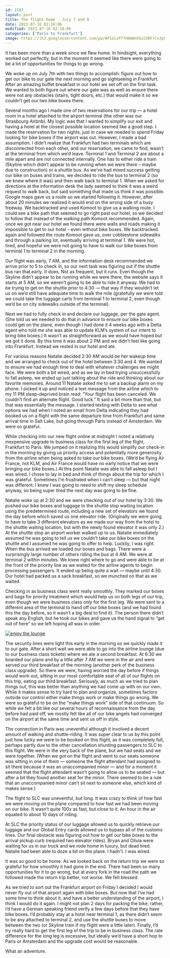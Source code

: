 ```yaml
---
id: 2187
layout: post
title: The flight home - July 7 and 8
date: 2023-07-16 02:18:06
modified: 2023-07-16 02:18:06
categories: ['Paris to Frankfurt']
image: https://lh3.googleusercontent.com/pw/AP1GczP77H8AWnVGiCGRFrlxJp5oi8txwCL-lHKsCmI1glj1eqvPQV1OrmfG3FGEcwDMgZ9BjMssXbPOJq_4uEM2StDxE5AGOQRWbrb8ZfwjRMO8x2rh1A-F=s0
---
```






It has been more than a week since we flew home. In hindsight, everything worked out perfectly, but in the moment it seemed like there were going to be a lot of opportunities for things to go wrong.  




We woke up on July 7th with two things to accomplish: figure out how to get our bike to our gate the next morning and go sightseeing in Frankfurt. After an amazing buffet breakfast in our hotel we set off on the first task. We wanted to both figure out where our gate was as well as ensure there were not any obstacles (stairs, tight doors, etc.) that would make it so we couldn’t get our two bike boxes there.




Several months ago I made one of two reservations for our trip — a hotel room in a hotel attached to the airport terminal (the other was our Strasbourg Airbnb). My logic was that I wanted to simplify our exit and having a hotel at the closest possible location seemed like a good step. I made the reservation for two nights, just in case we needed to spend Friday looking for bike boxes if the airport was out. However, I made a bad assumption. I didn’t realize that Frankfurt had two terminals which are disconnected from each other, and our reservation, we came to find, wasn’t at the terminal from which we’d leave. Terminal 1 and Terminal 2 are about a mile apart and are not connected internally. One has to either ride a train (Skyline which didn’t appear to be running when we were there – maybe due to construction) or a shuttle bus. As we’ve had mixed success getting our bike on buses and trains, we decided to ride the bus to terminal 2 (so we knew where it was) and then walk back to terminal 1. When we asked for directions at the information desk the lady seemed to think it was a weird request to walk back, but said something that made us think it was possible. Google maps gave us a route so we started following it. However, after about 20 minutes we realized it would end on the wrong side of a busy freeway. We backtracked and used Komoot to give us a walking route. I could see a bike path that seemed to go right past our hotel, so we decided to follow that instead of the walking path Komoot recommended. Again, once we got near our hotel we found there were walls and roads making it impossible to get to our hotel – even without bike boxes. We backtracked again and followed the route Komoot gave us, over cobblestone sidewalks and through a parking lot, eventually arriving at terminal 1. We were hot, tired, and hopeful we were not going to have to walk our bike boxes from terminal 1 to terminal 2 in the morning. 




Our flight was early, 7 AM, and the information desk recommended we arrive prior to 5 to check in, so our next task was figuring out if the shuttle bus ran that early. It does. Not as frequent, but it runs. Even though the Skyline didn’t appear to be running while we were there, the website says it starts at 5 AM, so we weren’t going to be able to ride it anyway. We had to be trying to get on the shuttle prior to 4:30 — that way if they wouldn’t let us on we’d still have adequate time to walk the mile (gratefully we were told we could take the luggage carts from terminal 1 to terminal 2, even though we’d be on city sidewalks outside of the terminal).




Next we had to fully check in and declare our luggage, per the gate agent. (She told us we needed to do that in advance to ensure our bike boxes could get on the plane, even though I had done it 4 weeks ago with a Delta agent who told me she was able to update KLM’s system of our intent to bring bike boxes.) It wasn’t as straightforward as we would have hoped but we got it done. By this time it was about 2 PM and we didn’t feel like going into Frankfurt. Instead we rested in our hotel and ate.




For various reasons Natalie decided 2:30 AM would be her wakeup time and we arranged to check out of the hotel between 3:30 and 4. We wanted to ensure we had enough time to deal with whatever challenges we might face. We were both a bit wired, and as we lay in bed trying unsuccessfully to fall asleep, we ended up just talking about the ride and thinking about our favorite memories. Around 11 Natalie asked me to set a backup alarm on my phone. I picked it up and noticed a text message from the airline which to my 11 PM sleep-deprived brain read: “Your flight has been canceled. We couldn’t find an alternate flight. Good luck.” It said a bit more than that, but that was essentially the message. I started texting with Delta to see what options we had when I noted an email from Delta indicating they had booked us on a flight with the same departure time from Frankfurt and same arrival time in Salt Lake, but going through Paris instead of Amsterdam. We were so grateful. 




While checking into our new flight online at midnight I noted a relatively inexpensive upgrade to business class for the first leg of the flight, Frankfurt to Paris. We jumped on it realizing this would simplify our check-in in the morning by giving us priority access and potentially more generosity from the airline when being asked to take our bike boxes. (We’d be flying Air France, not KLM, and Air France would have no early notice that we were bringing our bike boxes.) At this point Natalie was able to fall asleep but I was wired. I chose to lay in bed and think of things about the trip for which I was grateful. Sometimes I’m frustrated when I can’t sleep — but that night was different. I knew I was going to need to shift my sleep schedule anyway, so being super tired the next day was going to be fine.




Natalie woke up at 2:30 and we were checking out of our hotel by 3:30. We pushed our bike boxes and luggage to the shuttle stop waiting location using the predetermined route, including a new set of elevators we found the day before which saved us one elevator ride. (Originally we were going to have to take 3 different elevators as we made our way from the hotel to the shuttle waiting location, but with the newly found elevator it was only 2.) At the shuttle stop an airport worker walked up to us. Natalie immediately assumed he was going to tell us we couldn’t take our bike boxes on the shuttle and I assumed he was going to offer to help. Luckily, I was right. When the bus arrived we loaded our boxes and bags. There were a surprisingly large number of others riding the bus at 4 AM. We were at terminal 2 within minutes. We knew right where to go and were able to be at the front of the priority line as we waited for the airline agents to begin processing passengers. It ended up being quite a wait — maybe until 4:30. Our hotel had packed us a sack breakfast, so we munched on that as we waited.




Checking in as business class went really smoothly. They marked our boxes and bags for priority treatment which would help us on both legs of our trip, even though we were business class only for the first leg. We were sent to a different area of the terminal to hand off our bike boxes (and we had found this the day before, so it wasn’t a big deal to find it). The person there didn’t speak any English, but he took our bikes and gave us the hand signal to “get out of here” so we left hoping all was in order.


[![enjoy the lounge](https://lh3.googleusercontent.com/pw/AP1GczMRRIxioBkb1TC0FxvxHizI-mrTXESgYCMthqhY2qJV_rKnRZGGoWRGoVH6OPVPYhhS94YbSrusUWAIEtXM8188IWTGCEqZf7epyWxO3kELs2ZeO-Av=s0)](https://photos.app.goo.gl/rANNCK3YipUrQNWg8)


The security lines were light this early in the morning so we quickly made it to our gate. After a short wait we were able to go into the airline lounge (due to our business class tickets) where we ate a second breakfast. At 6:30 we boarded our plane and by a little after 7 AM we were in the air and were served our third breakfast of the morning (another perk of the business class upgrade). So there we were, having worried the day before if things would work out, sitting in our most comfortable seat of all of our flights on this trip, eating our third breakfast. Seriously, as much as we tried to plan things out, this was better than anything we had come up with on our own. While it makes sense to try hard to plan and organize, sometimes factors outside our control either make things work or make things go wrong. We were so grateful to be on the “make things work” side of that continuum. So while we felt a bit like our several hours of reconnaissance from the day before had paid off, we mostly felt like all of our bike angels had converged on the airport at the same time and sent us off in style. 




The connection in Paris was uneventful although it involved a decent amount of walking and shuttle-riding. It was super clear to us by this point just how lucky we were to be booked on this flight, as it was completely full, perhaps partly due to the other cancellation shunting passengers to SLC to this flight. We were in the very back of the plane, but we had seats and we were together. (When we got on the flight and went to our seats someone was sitting in one of them — someone the flight attendant had assigned to sit there because it was an unaccompanied minor — and for a moment it seemed that the flight attendant wasn’t going to allow us to be seated — but after a bit they found another seat for the minor. There seemed to be a rule that an unaccompanied minor can’t sit next to someone else, which kind of makes sense.)




The flight to SLC was uneventful, but long. It was crazy to think of how fast we were moving on the plane compared to how fast we had been moving on our bike. It wasn’t quite 100x as fast, but close to it. An hour in the air equated to about 10 days of riding.




At SLC the priority status of our luggage allowed us to quickly retrieve our luggage and our Global Entry cards allowed us to bypass all of the customs lines. Our final obstacle was figuring out how to get our bike boxes to the arrival pickup curb (required two elevator rides). Bryan and Olivia were waiting for us in our truck and we rode home in luxury, but dead tired. Natalie had been able to doze a bit on the plane. I hadn’t. I was wired.




It was so good to be home. As we looked back on the return trip we were so grateful for how smoothly it had gone in the end. There had been so many opportunities for it to go wrong, but at every fork in the road the path we followed made the return trip better, not worse. We felt blessed.




As we tried to sort out the Frankfurt airport on Friday I decided I would never fly out of that airport again with bike boxes. But now that I’ve had some time to think about it, and have a better understanding of the airport, I think I would do it again. I might not plan 2 days for packing the bike; rather, I’d have a German speaking friend verify a few days before that they have bike boxes. I’d probably stay at a hotel near terminal 1, as there didn’t seem to be any attached to terminal 2, and use the shuttle buses to move between the two (or Skyline train if my flight were a little later). Finally, I’d try really hard to get the first leg of the trip to be in business class. The rate difference for the long leg is excessive, but ideally we’d have a short hop to Paris or Amsterdam and the upgrade cost would be reasonable. 




What an adventure.



